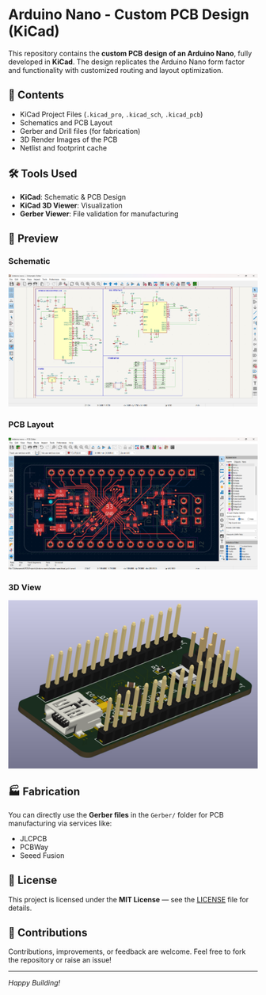# Arduino Nano - Custom PCB Design (KiCad)

This repository contains the **custom PCB design of an Arduino Nano**, fully developed in **KiCad**. The design replicates the Arduino Nano form factor and functionality with customized routing and layout optimization.

## 📂 Contents

- KiCad Project Files (`.kicad_pro`, `.kicad_sch`, `.kicad_pcb`)
- Schematics and PCB Layout
- Gerber and Drill files (for fabrication)
- 3D Render Images of the PCB
- Netlist and footprint cache

## 🛠 Tools Used

- **KiCad**: Schematic & PCB Design
- **KiCad 3D Viewer**: Visualization
- **Gerber Viewer**: File validation for manufacturing

## 📸 Preview

### Schematic
![Schematic](Arduino%20Nano%20Custom%20PCB/Images&Videos/Schematic.png)

### PCB Layout
![PCB Layout](Arduino%20Nano%20Custom%20PCB/Images&Videos/PCB_layout.png)

### 3D View
![3D View](Arduino%20Nano%20Custom%20PCB/Images&Videos/Perspective%20View.png)

## 🏭 Fabrication
You can directly use the **Gerber files** in the `Gerber/` folder for PCB manufacturing via services like:
- JLCPCB
- PCBWay
- Seeed Fusion

## 📜 License
This project is licensed under the **MIT License** — see the [LICENSE](LICENSE) file for details.

## 🤝 Contributions
Contributions, improvements, or feedback are welcome. Feel free to fork the repository or raise an issue!

---

*Happy Building!*

